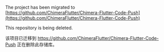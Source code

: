 The project has been migrated to 
[https://github.com/ChimeraFlutter/Chimera-Flutter-Code-Push](https://github.com/ChimeraFlutter/Chimera-Flutter-Code-Push)

This repository is being deleted.

该项目已迁移到
https://github.com/ChimeraFlutter/Chimera-Flutter-Code-Push
正在删除此存储库。
